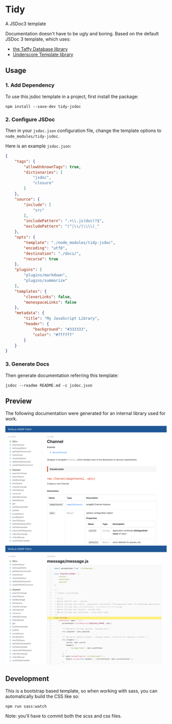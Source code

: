 # Tidy

A JSDoc3 template

Documentation doesn't have to be ugly and boring.
 Based on the default JSDoc 3 template, which uses:
- [the Taffy Database library](http://taffydb.com/)
- [Underscore Template library](http://underscorejs.org/)

## Usage

### 1. Add Dependency

To use this jsdoc template in a project, first install the package:

```
npm install --save-dev tidy-jsdoc
```

### 2. Configure JSDoc

Then in your `jsdoc.json` configuration file, change the template options to `node_modules/tidy-jsdoc`.

Here is an example `jsdoc.json`:

```json
{
	"tags": {
		"allowUnknownTags": true,
		"dictionaries": [
			"jsdoc",
			"closure"
		]
	},
	"source": {
		"include": [
			"src"
		],
		"includePattern": ".+\\.js(doc)?$",
		"excludePattern": "(^|\\/|\\\\)_"
	},
	"opts": {
		"template": "./node_modules/tidy-jsdoc",
		"encoding": "utf8",
		"destination": "./docs/",
		"recurse": true
	},
	"plugins": [
		"plugins/markdown",
		"plugins/summarize"
	],
	"templates": {
		"cleverLinks": false,
		"monospaceLinks": false
	},
	"metadata": {
		"title": "My JavaScript Library",
		"header": {
			"background": "#333333",
			"color": "#ffffff"
		}
	}
}
```

### 3. Generate Docs

Then generate documentation referring this template:

```
jsdoc --readme README.md -c jsdoc.json
```

## Preview

The following documentation were generated for an internal library used for work.

<img src="./images/v0.2-preview-1.png" alt="v0.2.0 Preview" width="600" style="max-width:100%">

<img src="./images/v0.2-preview-2.png" alt="v0.2.0 Preview with source code" width="600" style="max-width:100%">

## Development

This is a bootstrap based template, so when working with sass, you can automatically build the CSS like so:

```
npm run sass:watch
```

Note: you'll have to commit both the scss and css files.
